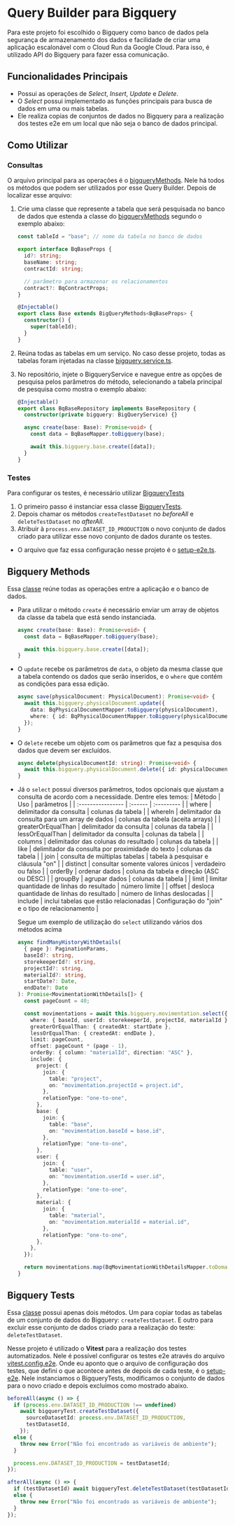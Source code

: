 # Query Builder para Bigquery

Para este projeto foi escolhido o Bigquery como banco de dados pela segurança de armazenamento dos dados e facilidade de criar uma aplicação escalonável com o Cloud Run da Google Cloud. Para isso, é utilizado API do Bigquery para fazer essa comunicação.

## Funcionalidades Principais

- Possui as operações de _Select_, _Insert_, _Update_ e _Delete_.
- O _Select_ possui implementado as funções principais para busca de dados em uma ou mais tabelas.
- Ele realiza copias de conjuntos de dados no Bigquery para a realização dos testes e2e em um local que não seja o banco de dados principal.

## Como Utilizar

### Consultas

O arquivo principal para as operações é o [bigqueryMethods](../bigquery/bigqueryMethods.ts). Nele há todos os métodos que podem ser utilizados por esse Query Builder. Depois de localizar esse arquivo:

1. Crie uma classe que represente a tabela que será pesquisada no banco de dados que estenda a classe do [bigqueryMethods](../bigquery/bigqueryMethods.ts) segundo o exemplo abaixo:

   ```typescript
   const tableId = "base"; // nome da tabela no banco de dados

   export interface BqBaseProps {
     id?: string;
     baseName: string;
     contractId: string;

     // parâmetro para armazenar os relacionamentos
     contract?: BqContractProps;
   }

   @Injectable()
   export class Base extends BigQueryMethods<BqBaseProps> {
     constructor() {
       super(tableId);
     }
   }
   ```

2. Reúna todas as tabelas em um serviço. No caso desse projeto, todas as tabelas foram injetadas na classe [bigquery.service.ts](../src/infra/database/bigquery/bigquery.service.ts).
3. No repositório, injete o BigqueryService e navegue entre as opções de pesquisa pelos parâmetros do método, selecionando a tabela principal de pesquisa como mostra o exemplo abaixo:

   ```typescript
   @Injectable()
   export class BqBaseRepository implements BaseRepository {
     constructor(private bigquery: BigQueryService) {}

     async create(base: Base): Promise<void> {
       const data = BqBaseMapper.toBigquery(base);

       await this.bigquery.base.create([data]);
     }
   }
   ```

### Testes

Para configurar os testes, é necessário utilizar [BigqueryTests](../bigquery/bigqueryTests.ts)

1. O primeiro passo é instanciar essa classe [BigqueryTests](../bigquery/bigqueryTests.ts).
2. Depois chamar os métodos `createTestDataset` no _beforeAll_ e `deleteTestDataset` no _afterAll_.
3. Atribuir à `process.env.DATASET_ID_PRODUCTION` o novo conjunto de dados criado para utilizar esse novo conjunto de dados durante os testes.

- O arquivo que faz essa configuração nesse projeto é o [setup-e2e.ts](../test/setup-e2e.ts).

## Bigquery Methods

Essa [classe](../bigquery/bigqueryMethods.ts) reúne todas as operações entre a aplicação e o banco de dados.

- Para utilizar o método `create` é necessário enviar um array de objetos da classe da tabela que está sendo instanciada.

  ```typescript
  async create(base: Base): Promise<void> {
    const data = BqBaseMapper.toBigquery(base);

    await this.bigquery.base.create([data]);
  }
  ```

- O `update` recebe os parâmetros de `data`, o objeto da mesma classe que a tabela contendo os dados que serão inseridos, e o `where` que contém as condições para essa edição.
  ```typescript
  async save(physicalDocument: PhysicalDocument): Promise<void> {
    await this.bigquery.physicalDocument.update({
      data: BqPhysicalDocumentMapper.toBigquery(physicalDocument),
      where: { id: BqPhysicalDocumentMapper.toBigquery(physicalDocument).id },
    });
  }
  ```
- O `delete` recebe um objeto com os parâmetros que faz a pesquisa dos dados que devem ser excluídos.
  ```typescript
  async delete(physicalDocumentId: string): Promise<void> {
    await this.bigquery.physicalDocument.delete({ id: physicalDocumentId });
  }
  ```
- Já o `select` possui diversos parâmetros, todos opcionais que ajustam a consulta de acordo com a necessidade. Dentre eles temos:
  | Método | Uso | parâmetros |
  | :---------------- | :------ | :--------- |
  | where | delimitador da consulta | colunas da tabela |
  | whereIn | delimitador da consulta para um array de dados | colunas da tabela (aceita arrays) |
  | greaterOrEqualThan | delimitador da consulta | colunas da tabela |
  | lessOrEqualThan | delimitador da consulta | colunas da tabela |
  | columns | delimitador das colunas do resultado | colunas da tabela |
  | like | delimitador da consulta por proximidade do texto | colunas da tabela |
  | join | consulta de múltiplas tabelas | tabela à pesquisar e cláusula "on" |
  | distinct | consultar somente valores únicos | verdadeiro ou falso |
  | orderBy | ordenar dados | coluna da tabela e direção (ASC ou DESC) |
  | groupBy | agrupar dados | colunas da tabela |
  | limit | limitar quantidade de linhas do resultado | número limite |
  | offset | desloca quantidade de linhas do resultado | número de linhas deslocadas |
  | include | inclui tabelas que estão relacionadas | Configuração do "join" e o tipo de relacionamento |

  Segue um exemplo de utilização do `select` utilizando vários dos métodos acima

  ```typescript
  async findManyHistoryWithDetails(
    { page }: PaginationParams,
    baseId?: string,
    storekeeperId?: string,
    projectId?: string,
    materialId?: string,
    startDate?: Date,
    endDate?: Date
  ): Promise<MovimentationWithDetails[]> {
    const pageCount = 40;

    const movimentations = await this.bigquery.movimentation.select({
      where: { baseId, userId: storekeeperId, projectId, materialId },
      greaterOrEqualThan: { createdAt: startDate },
      lessOrEqualThan: { createdAt: endDate },
      limit: pageCount,
      offset: pageCount * (page - 1),
      orderBy: { column: "materialId", direction: "ASC" },
      include: {
        project: {
          join: {
            table: "project",
            on: "movimentation.projectId = project.id",
          },
          relationType: "one-to-one",
        },
        base: {
          join: {
            table: "base",
            on: "movimentation.baseId = base.id",
          },
          relationType: "one-to-one",
        },
        user: {
          join: {
            table: "user",
            on: "movimentation.userId = user.id",
          },
          relationType: "one-to-one",
        },
        material: {
          join: {
            table: "material",
            on: "movimentation.materialId = material.id",
          },
          relationType: "one-to-one",
        },
      },
    });

    return movimentations.map(BqMovimentationWithDetailsMapper.toDomain);
  }
  ```

## Bigquery Tests

Essa [classe](../bigquery/bigqueryTests.ts) possui apenas dois métodos. Um para copiar todas as tabelas de um conjunto de dados do Bigquery: `createTestDataset`. E outro para excluir esse conjunto de dados criado para a realização do teste: `deleteTestDataset`.

Nesse projeto é utilizado o **Vitest** para a realização dos testes automatizados. Nele é possível configurar os testes e2e através do arquivo [vitest.config.e2e](../vitest.config.e2e.ts). Onde eu aponto que o arquivo de configuração dos testes, que defini o que acontece antes de depois de cada teste, é o [setup-e2e](../test/setup-e2e.ts). Nele instanciamos o BigqueryTests, modificamos o conjunto de dados para o novo criado e depois excluímos como mostrado abaixo.

```typescript
beforeAll(async () => {
  if (process.env.DATASET_ID_PRODUCTION !== undefined)
    await bigqueryTest.createTestDataset({
      sourceDatasetId: process.env.DATASET_ID_PRODUCTION,
      testDatasetId,
    });
  else {
    throw new Error("Não foi encontrado as variáveis de ambiente");
  }

  process.env.DATASET_ID_PRODUCTION = testDatasetId;
});

afterAll(async () => {
  if (testDatasetId) await bigqueryTest.deleteTestDataset(testDatasetId);
  else {
    throw new Error("Não foi encontrado as variáveis de ambiente");
  }
});
```


